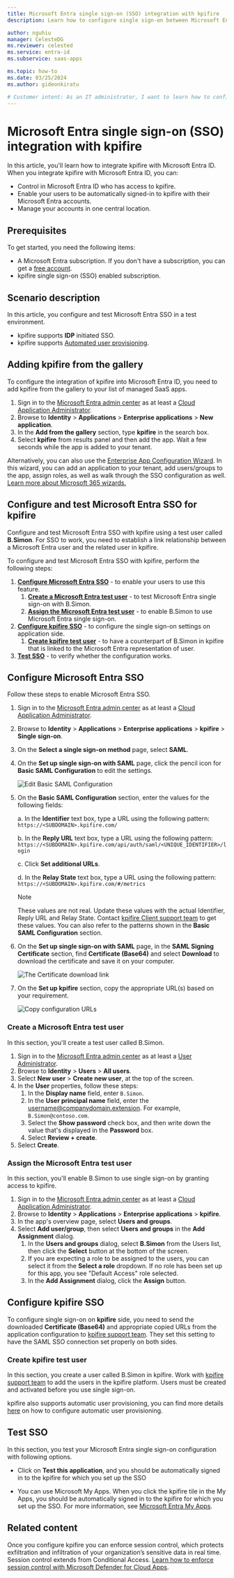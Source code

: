 ```yaml
---
title: Microsoft Entra single sign-on (SSO) integration with kpifire
description: Learn how to configure single sign-on between Microsoft Entra ID and kpifire.

author: nguhiu
manager: CelesteDG
ms.reviewer: celested
ms.service: entra-id
ms.subservice: saas-apps

ms.topic: how-to
ms.date: 03/25/2024
ms.author: gideonkiratu

# Customer intent: As an IT administrator, I want to learn how to configure single sign-on between Microsoft Entra ID and Kpifire so that I can control who has access to Kpifire, enable automatic sign-in with Microsoft Entra accounts, and manage my accounts in one central location.
---
```


# Microsoft Entra single sign-on (SSO) integration with kpifire

In this article,  you'll learn how to integrate kpifire with Microsoft Entra ID. When you integrate kpifire with Microsoft Entra ID, you can:

* Control in Microsoft Entra ID who has access to kpifire.
* Enable your users to be automatically signed-in to kpifire with their Microsoft Entra accounts.
* Manage your accounts in one central location.


## Prerequisites

To get started, you need the following items:

* A Microsoft Entra subscription. If you don't have a subscription, you can get a [free account](https://azure.microsoft.com/free/).
* kpifire single sign-on (SSO) enabled subscription.

## Scenario description

In this article,  you configure and test Microsoft Entra SSO in a test environment.

* kpifire supports **IDP** initiated SSO.
* kpifire supports [Automated user provisioning](kpifire-provisioning-tutorial.md).

## Adding kpifire from the gallery

To configure the integration of kpifire into Microsoft Entra ID, you need to add kpifire from the gallery to your list of managed SaaS apps.

1. Sign in to the [Microsoft Entra admin center](https://entra.microsoft.com) as at least a [Cloud Application Administrator](~/identity/role-based-access-control/permissions-reference.md#cloud-application-administrator).
1. Browse to **Identity** > **Applications** > **Enterprise applications** > **New application**.
1. In the **Add from the gallery** section, type **kpifire** in the search box.
1. Select **kpifire** from results panel and then add the app. Wait a few seconds while the app is added to your tenant.

 Alternatively, you can also use the [Enterprise App Configuration Wizard](https://portal.office.com/AdminPortal/home?Q=Docs#/azureadappintegration). In this wizard, you can add an application to your tenant, add users/groups to the app, assign roles, as well as walk through the SSO configuration as well. [Learn more about Microsoft 365 wizards.](/microsoft-365/admin/misc/azure-ad-setup-guides)


<a name='configure-and-test-azure-ad-sso-for-kpifire'></a>

## Configure and test Microsoft Entra SSO for kpifire

Configure and test Microsoft Entra SSO with kpifire using a test user called **B.Simon**. For SSO to work, you need to establish a link relationship between a Microsoft Entra user and the related user in kpifire.

To configure and test Microsoft Entra SSO with kpifire, perform the following steps:

1. **[Configure Microsoft Entra SSO](#configure-azure-ad-sso)** - to enable your users to use this feature.
    1. **[Create a Microsoft Entra test user](#create-an-azure-ad-test-user)** - to test Microsoft Entra single sign-on with B.Simon.
    1. **[Assign the Microsoft Entra test user](#assign-the-azure-ad-test-user)** - to enable B.Simon to use Microsoft Entra single sign-on.
1. **[Configure kpifire SSO](#configure-kpifire-sso)** - to configure the single sign-on settings on application side.
    1. **[Create kpifire test user](#create-kpifire-test-user)** - to have a counterpart of B.Simon in kpifire that is linked to the Microsoft Entra representation of user.
1. **[Test SSO](#test-sso)** - to verify whether the configuration works.

<a name='configure-azure-ad-sso'></a>

## Configure Microsoft Entra SSO

Follow these steps to enable Microsoft Entra SSO.

1. Sign in to the [Microsoft Entra admin center](https://entra.microsoft.com) as at least a [Cloud Application Administrator](~/identity/role-based-access-control/permissions-reference.md#cloud-application-administrator).
1. Browse to **Identity** > **Applications** > **Enterprise applications** > **kpifire** > **Single sign-on**.
1. On the **Select a single sign-on method** page, select **SAML**.
1. On the **Set up single sign-on with SAML** page, click the pencil icon for **Basic SAML Configuration** to edit the settings.

     ![Edit Basic SAML Configuration](common/edit-urls.png)

1. On the **Basic SAML Configuration** section, enter the values for the following fields:

    a. In the **Identifier** text box, type a URL using the following pattern:
    `https://<SUBDOMAIN>.kpifire.com/`

    b. In the **Reply URL** text box, type a URL using the following pattern:
       `https://<SUBDOMAIN>.kpifire.com/api/auth/saml/<UNIQUE_IDENTIFIER>/login`

    c. Click **Set additional URLs**.

    d. In the **Relay State** text box, type a URL using the following pattern:
    `https://<SUBDOMAIN>.kpifire.com/#/metrics`

	> [!NOTE]
	> These values are not real. Update these values with the actual Identifier, Reply URL and Relay State. Contact [kpifire Client support team](mailto:support@kpifire.com) to get these values. You can also refer to the patterns shown in the **Basic SAML Configuration** section.

1. On the **Set up single sign-on with SAML** page, in the **SAML Signing Certificate** section,  find **Certificate (Base64)** and select **Download** to download the certificate and save it on your computer.

	![The Certificate download link](common/certificatebase64.png)

1. On the **Set up kpifire** section, copy the appropriate URL(s) based on your requirement.

	![Copy configuration URLs](common/copy-configuration-urls.png)

<a name='create-an-azure-ad-test-user'></a>

### Create a Microsoft Entra test user

In this section, you'll create a test user called B.Simon.

1. Sign in to the [Microsoft Entra admin center](https://entra.microsoft.com) as at least a [User Administrator](~/identity/role-based-access-control/permissions-reference.md#user-administrator).
1. Browse to **Identity** > **Users** > **All users**.
1. Select **New user** > **Create new user**, at the top of the screen.
1. In the **User** properties, follow these steps:
   1. In the **Display name** field, enter `B.Simon`.  
   1. In the **User principal name** field, enter the username@companydomain.extension. For example, `B.Simon@contoso.com`.
   1. Select the **Show password** check box, and then write down the value that's displayed in the **Password** box.
   1. Select **Review + create**.
1. Select **Create**.

<a name='assign-the-azure-ad-test-user'></a>

### Assign the Microsoft Entra test user

In this section, you'll enable B.Simon to use single sign-on by granting access to kpifire.

1. Sign in to the [Microsoft Entra admin center](https://entra.microsoft.com) as at least a [Cloud Application Administrator](~/identity/role-based-access-control/permissions-reference.md#cloud-application-administrator).
1. Browse to **Identity** > **Applications** > **Enterprise applications** > **kpifire**.
1. In the app's overview page, select **Users and groups**.
1. Select **Add user/group**, then select **Users and groups** in the **Add Assignment** dialog.
   1. In the **Users and groups** dialog, select **B.Simon** from the Users list, then click the **Select** button at the bottom of the screen.
   1. If you are expecting a role to be assigned to the users, you can select it from the **Select a role** dropdown. If no role has been set up for this app, you see "Default Access" role selected.
   1. In the **Add Assignment** dialog, click the **Assign** button.

## Configure kpifire SSO

To configure single sign-on on **kpifire** side, you need to send the downloaded **Certificate (Base64)** and appropriate copied URLs from the application configuration to [kpifire support team](mailto:support@kpifire.com). They set this setting to have the SAML SSO connection set properly on both sides.

### Create kpifire test user

In this section, you create a user called B.Simon in kpifire. Work with [kpifire support team](mailto:support@kpifire.com) to add the users in the kpifire platform. Users must be created and activated before you use single sign-on.

kpifire also supports automatic user provisioning, you can find more details [here](./kpifire-provisioning-tutorial.md) on how to configure automatic user provisioning.

## Test SSO

In this section, you test your Microsoft Entra single sign-on configuration with following options.

* Click on **Test this application**, and you should be automatically signed in to the kpifire for which you set up the SSO

* You can use Microsoft My Apps. When you click the kpifire tile in the My Apps, you should be automatically signed in to the kpifire for which you set up the SSO. For more information, see [Microsoft Entra My Apps](/azure/active-directory/manage-apps/end-user-experiences#azure-ad-my-apps).


## Related content

Once you configure kpifire you can enforce session control, which protects exfiltration and infiltration of your organization’s sensitive data in real time. Session control extends from Conditional Access. [Learn how to enforce session control with Microsoft Defender for Cloud Apps](/cloud-app-security/proxy-deployment-aad).
